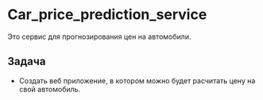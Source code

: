 # Car_price_prediction_service
Это сервис для прогнозирования цен на автомобили.

## Задача
* Создать веб приложение, в котором можно будет расчитать цену на свой автомобиль.